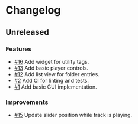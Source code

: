 # Changelog

## Unreleased

### Features

- [#16](https://github.com/MalteHerrmann/track-analyzer/pull/16) Add widget for utility tags.
- [#13](https://github.com/MalteHerrmann/track-analyzer/pull/13) Add basic player controls.
- [#12](https://github.com/MalteHerrmann/track-analyzer/pull/12) Add list view for folder entries.
- [#2](https://github.com/MalteHerrmann/track-analyzer/pull/2) Add CI for linting and tests.
- [#1](https://github.com/MalteHerrmann/track-analyzer/pull/1) Add basic GUI implementation.

### Improvements

- [#15](https://github.com/MalteHerrmann/track-analyzer/pull/15) Update slider position while track is playing.


